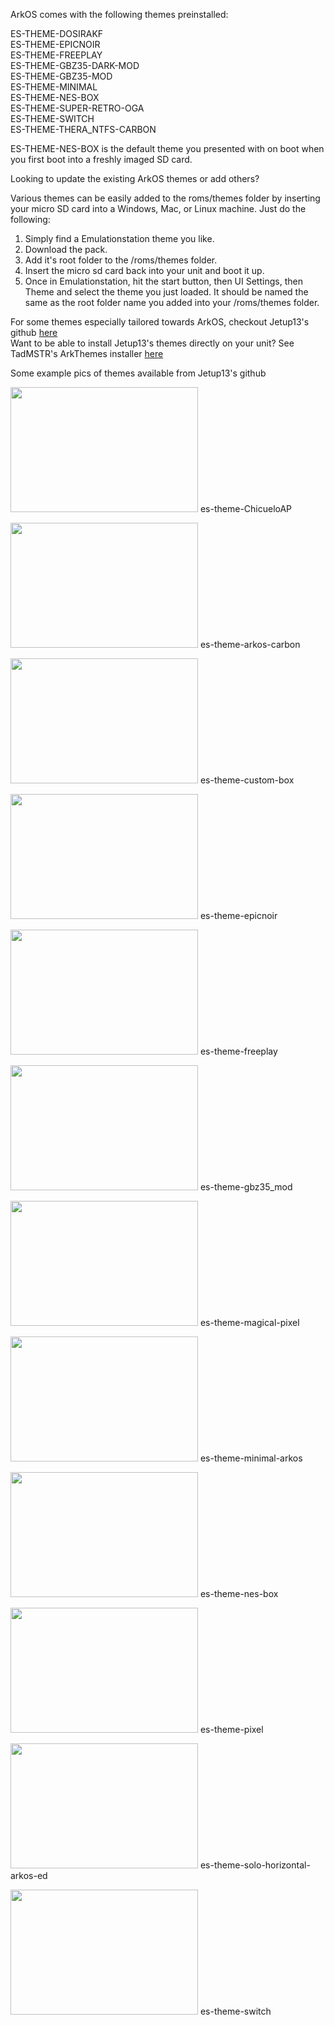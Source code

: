 ArkOS comes with the following themes preinstalled:

ES-THEME-DOSIRAKF \
ES-THEME-EPICNOIR \
ES-THEME-FREEPLAY \
ES-THEME-GBZ35-DARK-MOD \
ES-THEME-GBZ35-MOD \
ES-THEME-MINIMAL \
ES-THEME-NES-BOX \
ES-THEME-SUPER-RETRO-OGA \
ES-THEME-SWITCH \
ES-THEME-THERA_NTFS-CARBON

ES-THEME-NES-BOX is the default theme you presented with on boot when you first boot into a freshly imaged SD card.

Looking to update the existing ArkOS themes or add others?  

Various themes can be easily added to the roms/themes folder by inserting your micro SD card into a Windows, Mac, or Linux machine.  Just do the following:

1. Simply find a Emulationstation theme you like.  
1. Download the pack.  
1. Add it's root folder to the /roms/themes folder.  
1. Insert the micro sd card back into your unit and boot it up.  
1. Once in Emulationstation, hit the start button, then UI Settings, then Theme and select the theme you just loaded.  It should be named the same as the root folder name you added into your /roms/themes folder.

For some themes especially tailored towards ArkOS, checkout Jetup13's github [here](https://github.com/Jetup13?tab=repositories) \
Want to be able to install Jetup13's themes directly on your unit?  See TadMSTR's ArkThemes installer [here](https://github.com/TadMSTR/ArkThemes)

Some example pics of themes available from Jetup13's github

<p align="left"><img width="300" height="200" src="https://github.com/christianhaitian/arkos/blob/main/themepreviews/es-theme-ChicueloAP.png?raw=true"> es-theme-ChicueloAP 
</p>
<p align="left"><img width="300" height="200" src="https://github.com/christianhaitian/arkos/blob/main/themepreviews/es-theme-arkos-carbon.png?raw=true"> es-theme-arkos-carbon
</p>
<p align="left"><img width="300" height="200" src="https://github.com/christianhaitian/arkos/blob/main/themepreviews/es-theme-custom-box.png?raw=true"> es-theme-custom-box
</p>
<p align="left"><img width="300" height="200" src="https://github.com/christianhaitian/arkos/blob/main/themepreviews/es-theme-epicnoir.png?raw=true"> es-theme-epicnoir
</p>
<p align="left"><img width="300" height="200" src="https://github.com/christianhaitian/arkos/blob/main/themepreviews/es-theme-freeplay.png?raw=true"> es-theme-freeplay
</p>
<p align="left"><img width="300" height="200" src="https://github.com/christianhaitian/arkos/blob/main/themepreviews/es-theme-gbz35_mod.png?raw=true"> es-theme-gbz35_mod
</p>
<p align="left"><img width="300" height="200" src="https://github.com/christianhaitian/arkos/blob/main/themepreviews/es-theme-magical-pixel.png?raw=true"> es-theme-magical-pixel
</p>
<p align="left"><img width="300" height="200" src="https://github.com/christianhaitian/arkos/blob/main/themepreviews/es-theme-minimal-arkos.png?raw=true"> es-theme-minimal-arkos
</p>
<p align="left"><img width="300" height="200" src="https://github.com/christianhaitian/arkos/blob/main/themepreviews/es-theme-nes-box.png?raw=true"> es-theme-nes-box
</p>
<p align="left"><img width="300" height="200" src="https://github.com/christianhaitian/arkos/blob/main/themepreviews/es-theme-pixel.png?raw=true"> es-theme-pixel
</p>
<p align="left"><img width="300" height="200" src="https://github.com/christianhaitian/arkos/blob/main/themepreviews/es-theme-solo-horizontal-arkos-ed.png?raw=true"> es-theme-solo-horizontal-arkos-ed
</p>
<p align="left"><img width="300" height="200" src="https://github.com/christianhaitian/arkos/blob/main/themepreviews/es-theme-switch.png?raw=true"> es-theme-switch
</p>
